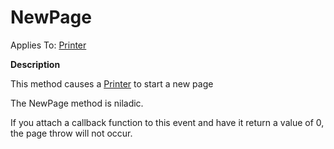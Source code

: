 




<h1 class="heading"><span class="name">NewPage</span></h1>

Applies To: [Printer](../a-z/printer.md)


**Description**


This method causes a [Printer](../a-z/printer.md) to start a new page


The NewPage method is niladic.


If you attach a callback function to this event and have it return a value of 0, the page throw will not occur.



